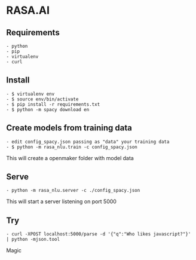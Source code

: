 # RASA.AI

## Requirements

    - python
    - pip
    - virtualenv
    - curl

## Install

    - $ virtualenv env
    - $ source env/bin/activate
    - $ pip install -r requirements.txt
    - $ python -m spacy download en

## Create models from training data

    - edit config_spacy.json passing as "data" your training data
    - $ python -m rasa_nlu.train -c config_spacy.json

This will create a openmaker folder with model data

## Serve

    - python -m rasa_nlu.server -c ./config_spacy.json

This will start a server listening on port 5000

## Try

    - curl -XPOST localhost:5000/parse -d '{"q":"Who likes javascript?"}' | python -mjson.tool

Magic
